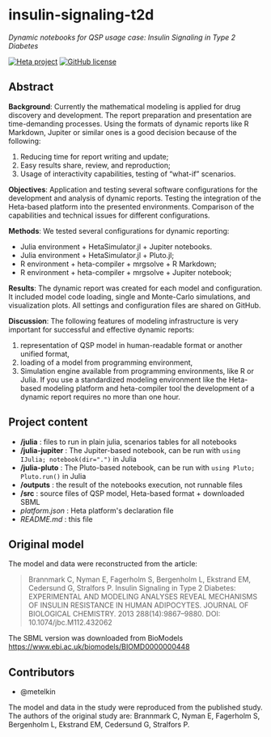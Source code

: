 # insulin-signaling-t2d

_Dynamic notebooks for QSP usage case: Insulin Signaling in Type 2 Diabetes_

[![Heta project](https://img.shields.io/badge/%CD%B1-Heta_project-blue)](https://hetalang.github.io/)
[![GitHub license](https://img.shields.io/github/license/insysbio/insulin-signaling-t2d.svg)](https://github.com/insysbio/insulin-signaling-t2d/blob/master/LICENSE)

## Abstract

__Background__: Currently the mathematical modeling is applied for drug discovery and development. The report preparation and presentation are time-demanding processes. Using the formats of dynamic reports like R Markdown, Jupiter or similar ones is a good decision because of the following: 

1. Reducing time for report writing and update; 
2. Easy results share, review, and reproduction; 
3. Usage of interactivity capabilities, testing of “what-if” scenarios.


__Objectives__: Application and testing several software configurations for the development and analysis of dynamic reports. Testing the integration of the Heta-based platform into the presented environments. Comparison of the capabilities and technical issues for different configurations.


__Methods__: We tested several configurations for dynamic reporting: 

- Julia environment + HetaSimulator.jl + Jupiter notebooks.
- Julia environment + HetaSimulator.jl + Pluto.jl;
- R environment + heta-compiler + mrgsolve + R Markdown;
- R environment + heta-compiler + mrgsolve + Jupiter notebook; 

__Results__: The dynamic report was created for each model and configuration. It included model code loading, single and Monte-Carlo simulations, and visualization plots. All settings and configuration files are shared on GitHub.


__Discussion__: The following features of modeling infrastructure is very important for successful and effective dynamic reports: 

1. representation of QSP model in human-readable format or another unified format,
2. loading of a model from programming environment, 
3. Simulation engine available from programming environments, like R or Julia. If you use a standardized modeling environment like the Heta-based modeling platform and heta-compiler tool the development of a dynamic report requires no more than one hour.

## Project content

- __/julia__ : files to run in plain julia, scenarios tables for all notebooks
- __/julia-jupiter__ : The Jupiter-based notebook, can be run with `using IJulia; notebook(dir=".")` in Julia
- __/julia-pluto__ : The Pluto-based notebook, can be run with `using Pluto; Pluto.run()` in Julia
- __/outputs__ : the result of the notebooks execution, not runnable files
- __/src__ : source files of QSP model, Heta-based format + downloaded SBML
- _platform.json_ : Heta platform's declaration file
- _README.md_ : this file

## Original model

The model and data were reconstructed from the article:

> Brannmark C, Nyman E, Fagerholm S, Bergenholm L, Ekstrand EM, Cedersund G, Stralfors P. Insulin Signaling in Type 2 Diabetes: EXPERIMENTAL AND MODELING ANALYSES REVEAL MECHANISMS OF INSULIN RESISTANCE IN HUMAN ADIPOCYTES. JOURNAL OF BIOLOGICAL CHEMISTRY. 2013 288(14):9867–9880. DOI: 10.1074/jbc.M112.432062

The SBML version was downloaded from BioModels <https://www.ebi.ac.uk/biomodels/BIOMD0000000448>

## Contributors

- @metelkin

The model and data in the study were reproduced from the published study. The authors of the original study are: Brannmark C, Nyman E, Fagerholm S, Bergenholm L, Ekstrand EM, Cedersund G, Stralfors P.

